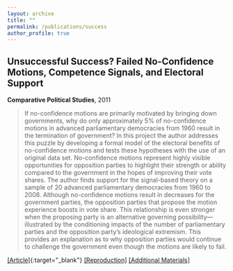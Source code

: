 ```yaml
---
layout: archive
title: ""
permalink: /publications/success
author_profile: true
---
```


## Unsuccessful Success? Failed No-Confidence Motions, Competence Signals, and Electoral Support

**Comparative Political Studies**, 2011

> If no-confidence motions are primarily motivated by bringing down governments, why do only approximately 5% of no-confidence motions in advanced parliamentary democracies from 1960 result in the termination of government? In this project the author addresses this puzzle by developing a formal model of the electoral benefits of no-confidence motions and tests these hypotheses with the use of an original data set. No-confidence motions represent highly visible opportunities for opposition parties to highlight their strength or ability compared to the government in the hopes of improving their vote shares. The author finds support for the signal-based theory on a sample of 20 advanced parliamentary democracies from 1960 to 2008. Although no-confidence motions result in decreases for the government parties, the opposition parties that propose the motion experience boosts in vote share. This relationship is even stronger when the proposing party is an alternative governing possibility—illustrated by the conditioning impacts of the number of parliamentary parties and the opposition party’s ideological extremism. This provides an explanation as to why opposition parties would continue to challenge the government even though the motions are likely to fail.

[[Article]](https://doi.org/10.1177/0010414011407470){:target="_blank"} [[Reproduction]](..//files/success-Replication.zip) [[Additional Materials]](..//files/success-AM.pdf)
